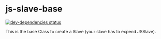# js-slave-base

[![dev-dependencies status](https://david-dm.org/js-slave/js-slave-base/dev-status.svg)](https://david-dm.org/js-slave/js-slave-base#info=devDependencies)

This is the base Class to create a Slave (your slave has to expend JSSlave).
